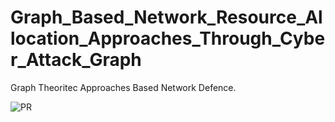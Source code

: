 # Graph_Based_Network_Resource_Allocation_Approaches_Through_Cyber_Attack_Graph
Graph Theoritec Approaches Based Network Defence.

![PR](https://github.com/Mohammed-Ryiad-Eiadeh/Graph_Based_Network_Resource_Allocation_Approaches/assets/93108547/ae4741f1-b90f-4a16-bf02-3294d6b326fb)

